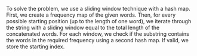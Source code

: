 To solve the problem, we use a sliding window technique with a hash map. First, we create a frequency map of the given words. Then, for every possible starting position (up to the length of one word), we iterate through the string with a sliding window equal to the total length of the concatenated words. For each window, we check if the substring contains the words in the required frequency using a second hash map. If valid, we store the starting index.
